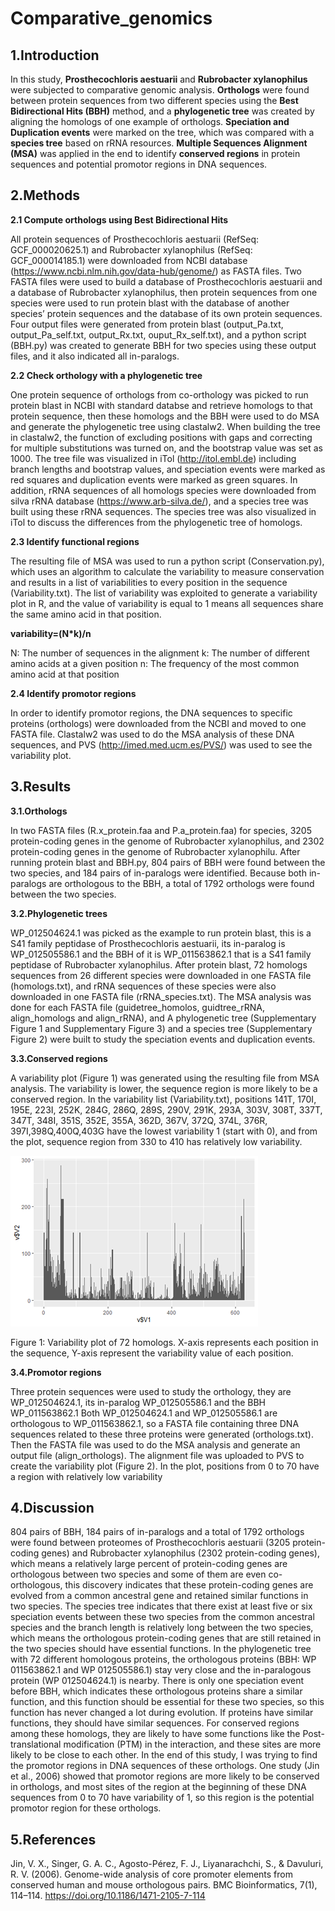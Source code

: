 # Comparative_genomics
## 1.Introduction
In this study, **Prosthecochloris aestuarii** and **Rubrobacter xylanophilus** were subjected to comparative genomic analysis. **Orthologs** were found between protein sequences from two different species using the **Best Bidirectional Hits (BBH)** method, and a **phylogenetic tree** was created by aligning the homologs of one example of orthologs. **Speciation and Duplication events** were marked on the tree, which was compared with a **species tree** based on rRNA resources. **Multiple Sequences Alignment (MSA)** was applied in the end to identify **conserved regions** in protein sequences and potential promotor regions in DNA sequences.

## 2.Methods
**2.1 Compute orthologs using Best Bidirectional Hits**

All protein sequences of Prosthecochloris aestuarii (RefSeq: GCF_000020625.1) and Rubrobacter xylanophilus (RefSeq: GCF_000014185.1) were downloaded from NCBI database (https://www.ncbi.nlm.nih.gov/data-hub/genome/) as FASTA files. Two FASTA files were used to build a database of Prosthecochloris aestuarii and a database of Rubrobacter xylanophilus, then protein sequences from one species were used to run protein blast with the database of another species’ protein sequences and the database of its own protein sequences. Four output files were generated from protein blast (output_Pa.txt, output_Pa_self.txt, output_Rx.txt, ouput_Rx_self.txt), and a python script (BBH.py) was created to generate BBH for two species using these output files, and it also indicated all in-paralogs.

**2.2 Check orthology with a phylogenetic tree**

One protein sequence of orthologs from co-orthology was picked to run protein blast in NCBI with standard databse and retrieve homologs to that protein sequence, then these homologs and the BBH were used to do MSA and generate the phylogenetic tree using clastalw2. When building the tree in clastalw2, the function of excluding positions with gaps and correcting for multiple substitutions was turned on, and the bootstrap value was set as 1000. The tree file was visualized in iTol (http://itol.embl.de) including branch lengths and bootstrap values, and speciation events were marked as red squares and duplication events were marked as green squares. In addition, rRNA sequences of all homologs species were downloaded from silva rRNA database (https://www.arb-silva.de/), and a species tree was built using these rRNA sequences. The species tree was also visualized in iTol to discuss the differences from the phylogenetic tree of homologs.

**2.3 Identify functional regions**

The resulting file of MSA was used to run a python script (Conservation.py), which uses an algorithm to calculate the variability to measure conservation and results in a list of variabilities to every position in the sequence (Variability.txt). The list of variability was exploited to generate a variability plot in R, and the value of variability is equal to 1 means all sequences share the same amino acid in that position.

**variability=(N*k)/n**

N: The number of sequences in the alignment
k: The number of different amino acids at a given position
n: The frequency of the most common amino acid at that position

**2.4 Identify promotor regions**

In order to identify promotor regions, the DNA sequences to specific proteins (orthologs) were downloaded from the NCBI and moved to one FASTA file. Clastalw2 was used to do the MSA analysis of these DNA sequences, and PVS (http://imed.med.ucm.es/PVS/) was used to see the variability plot.

## 3.Results
**3.1.Orthologs**

In two FASTA files (R.x_protein.faa and P.a_protein.faa) for species, 3205 protein-coding genes in the genome of Rubrobacter xylanophilus, and 2302 protein-coding genes in the genome of Rubrobacter xylanophilu. After running protein blast and BBH.py, 804 pairs of BBH were found between the two species, and 184 pairs of in-paralogs were identified. Because both in-paralogs are orthologous to the BBH, a total of 1792 orthologs were found between the two species.

**3.2.Phylogenetic trees**

WP_012504624.1 was picked as the example to run protein blast, this is a S41 family peptidase of Prosthecochloris aestuarii, its in-paralog is WP_012505586.1 and the BBH of it is WP_011563862.1 that is a S41 family peptidase of Rubrobacter xylanophilus. After protein blast, 72 homologs sequences from 26 different species were downloaded in one FASTA file (homologs.txt), and rRNA sequences of these species were also downloaded in one FASTA file (rRNA_species.txt). The MSA analysis was done for each FASTA file (guidetree_homolos, guidtree_rRNA, align_homologs and align_rRNA), and A phylogenetic tree (Supplementary Figure 1 and Supplementary Figure 3) and a species tree (Supplementary Figure 2) were built to study the speciation events and duplication events.

**3.3.Conserved regions**

A variability plot (Figure 1) was generated using the resulting file from MSA analysis. The variability is lower, the sequence region is more likely to be a conserved region. In the variability list (Variability.txt), positions 141T, 170I, 195E, 223I, 252K, 284G, 286Q, 289S, 290V, 291K, 293A, 303V, 308T, 337T, 347T, 348I, 351S, 352E, 355A, 362D, 367V, 372Q, 374L, 376R, 397I,398Q,400Q,403G have the lowest variability 1 (start with 0), and from the plot, sequence region from 330 to 410 has relatively low variability.

![image](https://github.com/Lin13432/Comparative_genomics/blob/main/Figures/Variability%20plot.png)

Figure 1: Variability plot of 72 homologs. X-axis represents each position in the sequence, Y-axis represent the variability value of each position.

**3.4.Promotor regions**

Three protein sequences were used to study the orthology, they are WP_012504624.1, its in-paralog WP_012505586.1 and the BBH WP_011563862.1 Both WP_012504624.1 and WP_012505586.1 are orthologous to WP_011563862.1, so a FASTA file containing three DNA sequences related to these three proteins were generated (orthologs.txt). Then the FASTA file was used to do the MSA analysis and generate an output file (align_orthologs). The alignment file was uploaded to PVS to create the variability plot (Figure 2). In the plot, positions from 0 to 70 have a region with relatively low variability

## 4.Discussion 
804 pairs of BBH, 184 pairs of in-paralogs and a total of 1792 orthologs were found between proteomes of Prosthecochloris aestuarii (3205 protein-coding genes) and Rubrobacter xylanophilus (2302 protein-coding genes), which means a relatively large percent of protein-coding genes are orthologous between two species and some of them are even co-orthologous, this discovery indicates that these protein-coding genes are evolved from a common ancestral gene and retained similar functions in two species.
The species tree indicates that there exist at least five or six speciation events between these two species from the common ancestral species and the branch length is relatively long between the two species, which means the orthologous protein-coding genes that are still retained in the two species should have essential functions. In the phylogenetic tree with 72 different homologous proteins, the orthologous proteins (BBH: WP 011563862.1 and WP 012505586.1) stay very close and the in-paralogous protein (WP 012504624.1) is nearby. There is only one speciation event before BBH, which indicates these orthologous proteins share a similar function, and this function should be essential for these two species, so this function has never changed a lot during evolution.
If proteins have similar functions, they should have similar sequences. For conserved regions among these homologs, they are likely to have some functions like the Post-translational modification (PTM) in the interaction, and these sites are more likely to be close to each other.
In the end of this study, I was trying to find the promotor regions in DNA sequences of these orthologs. One study (Jin et al., 2006) showed that promotor regions are more likely to be conserved in orthologs, and most sites of the region at the beginning of these DNA sequences from 0 to 70 have variability of 1, so this region is the potential promotor region for these orthologs.

## 5.References 
Jin, V. X., Singer, G. A. C., Agosto-Pérez, F. J., Liyanarachchi, S., & Davuluri, R. V. (2006). Genome-wide analysis of core promoter elements from conserved human and mouse orthologous pairs. BMC Bioinformatics, 7(1), 114–114. https://doi.org/10.1186/1471-2105-7-114

